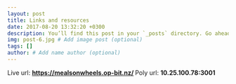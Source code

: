 ```yaml
---
layout: post
title: Links and resources
date: 2017-08-20 13:32:20 +0300
description: You’ll find this post in your `_posts` directory. Go ahead and edit it and re-build the site to see your changes. # Add post description (optional)
img: post-6.jpg # Add image post (optional)
tags: []
author: # Add name author (optional)
---
```

Live url: <b> https://mealsonwheels.op-bit.nz/ </b>
Poly url: <b>10.25.100.78:3001 </b>
